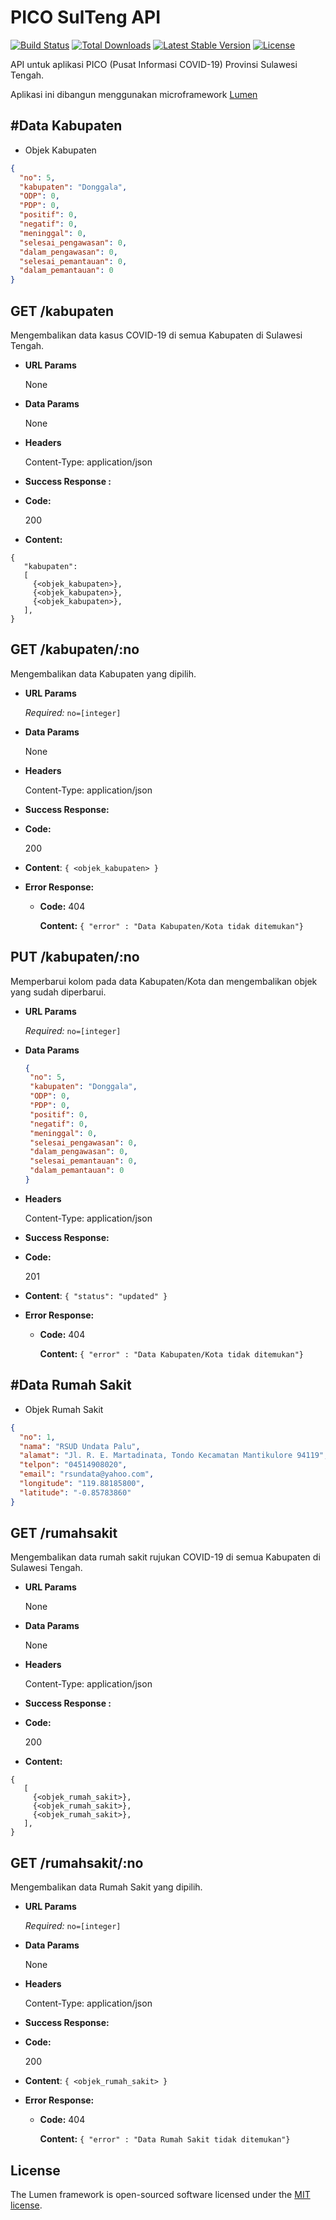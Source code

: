 # PICO SulTeng API
[![Build Status](https://travis-ci.org/laravel/lumen-framework.svg)](https://travis-ci.org/laravel/lumen-framework)
[![Total Downloads](https://poser.pugx.org/laravel/lumen-framework/d/total.svg)](https://packagist.org/packages/laravel/lumen-framework)
[![Latest Stable Version](https://poser.pugx.org/laravel/lumen-framework/v/stable.svg)](https://packagist.org/packages/laravel/lumen-framework)
[![License](https://poser.pugx.org/laravel/lumen-framework/license.svg)](https://packagist.org/packages/laravel/lumen-framework)

API untuk aplikasi PICO (Pusat Informasi COVID-19) Provinsi Sulawesi Tengah. 

Aplikasi ini dibangun menggunakan microframework [Lumen](https://lumen.laravel.com/)

## #Data Kabupaten

* Objek Kabupaten

```json
{
  "no": 5,
  "kabupaten": "Donggala",
  "ODP": 0,
  "PDP": 0,
  "positif": 0,
  "negatif": 0,
  "meninggal": 0,
  "selesai_pengawasan": 0,
  "dalam_pengawasan": 0,
  "selesai_pemantauan": 0,
  "dalam_pemantauan": 0
}
```

**GET /kabupaten**
----
Mengembalikan data kasus COVID-19 di semua Kabupaten di Sulawesi Tengah.

- **URL Params**
  
  None
- **Data Params**
  
   None

- **Headers**

  Content-Type: application/json

- **Success Response :**
- **Code:**
    
  200
- **Content:**

```
{
   "kabupaten": 
   [
     {<objek_kabupaten>},
     {<objek_kabupaten>},
     {<objek_kabupaten>},
   ],
}
```

**GET /kabupaten/:no**
----

Mengembalikan data Kabupaten yang dipilih.

- **URL Params**
  
  *Required:* `no=[integer]`

- **Data Params**
  
  None

- **Headers**

  Content-Type: application/json

- **Success Response:**
- **Code:** 
  
  200
- **Content**: `{ <objek_kabupaten> }`

- **Error Response:**
  - **Code:** 404

    **Content:**  ``{ "error" : "Data Kabupaten/Kota tidak ditemukan"}``


**PUT /kabupaten/:no**
----
Memperbarui kolom pada data Kabupaten/Kota dan mengembalikan objek yang sudah diperbarui.

- **URL Params**
  
  *Required:* `no=[integer]`
- **Data Params**
  
  ```json
  {
   "no": 5,
   "kabupaten": "Donggala",
   "ODP": 0,
   "PDP": 0,
   "positif": 0,
   "negatif": 0,
   "meninggal": 0,
   "selesai_pengawasan": 0,
   "dalam_pengawasan": 0,
   "selesai_pemantauan": 0,
   "dalam_pemantauan": 0
  }
  ```

- **Headers**

  Content-Type: application/json

- **Success Response:**
- **Code:** 
  
  201
- **Content**: `{ "status": "updated" }`

- **Error Response:**
  - **Code:** 404

    **Content:**  ``{ "error" : "Data Kabupaten/Kota tidak ditemukan"}``

## #Data Rumah Sakit

* Objek Rumah Sakit

```json
{
  "no": 1,
  "nama": "RSUD Undata Palu",
  "alamat": "Jl. R. E. Martadinata, Tondo Kecamatan Mantikulore 94119",
  "telpon": "04514908020",
  "email": "rsundata@yahoo.com",
  "longitude": "119.88185800",
  "latitude": "-0.85783860"
}
```

**GET /rumahsakit**
----
Mengembalikan data rumah sakit rujukan COVID-19 di semua Kabupaten di Sulawesi Tengah.

- **URL Params**
  
  None
  
- **Data Params**
  
   None

- **Headers**

  Content-Type: application/json

- **Success Response :**
- **Code:**

  200
- **Content:**

```
{
   [
     {<objek_rumah_sakit>},
     {<objek_rumah_sakit>},
     {<objek_rumah_sakit>},
   ],
}
```

**GET /rumahsakit/:no**
----

Mengembalikan data Rumah Sakit yang dipilih.

- **URL Params**
  
  *Required:* `no=[integer]`

- **Data Params**
  
  None

- **Headers**

  Content-Type: application/json

- **Success Response:**
- **Code:** 
  
  200
- **Content**: `{ <objek_rumah_sakit> }`

- **Error Response:**
  - **Code:** 404

    **Content:**  ``{ "error" : "Data Rumah Sakit tidak ditemukan"}``

## License

The Lumen framework is open-sourced software licensed under the [MIT license](https://opensource.org/licenses/MIT).
